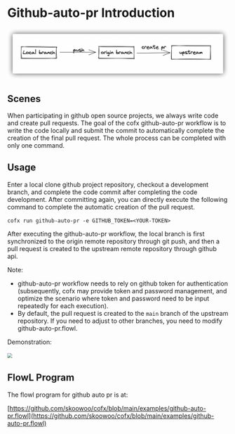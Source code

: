 # Github-auto-pr Introduction

<img src="assets/auto-pr.png" style="zoom:67%;" />

## Scenes

When participating in github open source projects, we always write code and create pull requests. The goal of the cofx github-auto-pr workflow is to write the code locally and submit the commit to automatically complete the creation of the final pull request. The whole process can be completed with only one command.

## Usage

Enter a local clone github project repository, checkout a development branch, and complete the code commit after completing the code development. After committing again, you can directly execute the following command to complete the automatic creation of the pull request.

```shell
cofx run github-auto-pr -e GITHUB_TOKEN=<YOUR-TOKEN>
````

After executing the github-auto-pr workflow, the local branch is first synchronized to the origin remote repository through git push, and then a pull request is created to the upstream remote repository through github api.

Note:

* github-auto-pr workflow needs to rely on github token for authentication (subsequently, cofx may provide token and password management, and optimize the scenario where token and password need to be input repeatedly for each execution).
* By default, the pull request is created to the `main` branch of the upstream repository. If you need to adjust to other branches, you need to modify github-auto-pr.flowl.

Demonstration:

<img src="assets/auto-pr-demo.png" style="zoom:67%;" />

## FlowL Program

The flowl program for github auto pr is at:

[https://github.com/skoowoo/cofx/blob/main/examples/github-auto-pr.flowl](https://github.com/skoowoo/cofx/blob/main/examples/github-auto-pr.flowl)